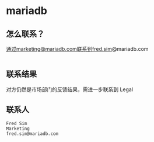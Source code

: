 # mariadb

## 怎么联系？

通过marketing@mariadb.com联系到fred.sim@mariadb.com  

```
```

## 联系结果

对方仍然是市场部门的反馈结果，需进一步联系到 Legal

## 联系人

```
Fred Sim
Marketing
fred.sim@mariadb.com  
```
